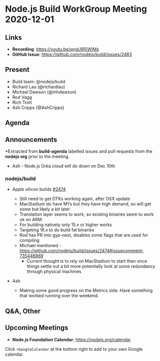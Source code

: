# Node.js  Build WorkGroup Meeting 2020-12-01

## Links

* **Recording**: https://youtu.be/qngUIR5WIMs
* **GitHub Issue**: https://github.com/nodejs/build/issues/2483

## Present

* Build team: @nodejs/build
* Richard Lau (@richardlau)
* Michael Dawson (@mhdawson)
* Rod Vagg
* Rich Trott
* Ash Cripps (@AshCripps)

## Agenda

## Announcements

*Extracted from **build-agenda** labelled issues and pull requests from the **nodejs org** prior to the meeting.

* Ash - Node.js Orka cloud will do down on Dec 10th

### nodejs/build

* Apple silicon builds [#2474](https://github.com/nodejs/build/issues/2474)
  * Still need to get DTKs working again, after OSX update
  * MacStadium do have M1’s but they have high demand, so will get some but likely a bit later
  * Translation layer seems to work, so existing binaries seem to work ok on ARM
  * For building natively only 15.x or higher works
  * Targeting 16.x to do build fat binaries
  * Rod has PR into gyp-next, disables some flags that are used for compiling
  * Michael mentioned - https://github.com/nodejs/build/issues/2474#issuecomment-735446869
     * Current thought is to rely on MacStadium to start then once things settle out a bit more
       potentially look at some redundancy through physical machines

* Ash
  * Making some good progress on the Metrics side. Have something that worked running over
    the weekend.

## Q&A, Other


## Upcoming Meetings


* **Node.js Foundation Calendar**: https://nodejs.org/calendar


Click `+GoogleCalendar` at the bottom right to add to your own Google calendar.
